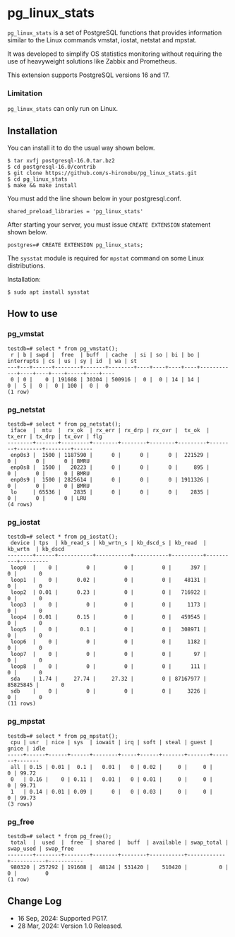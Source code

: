 # pg_linux_stats

`pg_linux_stats` is a set of PostgreSQL functions that provides information similar to the Linux commands vmstat, iostat, netstat and mpstat.

It was developed to simplify OS statistics monitoring without requiring the use of heavyweight solutions like Zabbix and Prometheus.

This extension supports PostgreSQL versions 16 and 17.

### Limitation

`pg_linux_stats` can only run on Linux.

## Installation

You can install it to do the usual way shown below.

```
$ tar xvfj postgresql-16.0.tar.bz2
$ cd postgresql-16.0/contrib
$ git clone https://github.com/s-hironobu/pg_linux_stats.git
$ cd pg_linux_stats
$ make && make install
```

You must add the line shown below in your postgresql.conf.

```
shared_preload_libraries = 'pg_linux_stats'
```

After starting your server, you must issue `CREATE EXTENSION` statement shown below.

```
postgres=# CREATE EXTENSION pg_linux_stats;
```


The `sysstat` module is required for `mpstat` command  on some Linux distributions.

Installation:

```
$ sudo apt install sysstat
```


## How to use

### pg_vmstat

```
testdb=# select * from pg_vmstat();
 r | b | swpd |  free  | buff  | cache  | si | so | bi | bo | interrupts | cs | us | sy | id  | wa | st
---+---+------+--------+-------+--------+----+----+----+----+------------+----+----+----+-----+----+----
 0 | 0 |    0 | 191608 | 30304 | 500916 |  0 |  0 | 14 | 14 |          0 |  5 |  0 |  0 | 100 |  0 |  0
(1 row)
```

### pg_netstat

```
testdb=# select * from pg_netstat();
 iface  |  mtu  |  rx_ok  | rx_err | rx_drp | rx_ovr |  tx_ok  | tx_err | tx_drp | tx_ovr | flg
--------+-------+---------+--------+--------+--------+---------+--------+--------+--------+------
 enp0s3 |  1500 | 1187590 |      0 |      0 |      0 |  221529 |      0 |      0 |      0 | BMRU
 enp0s8 |  1500 |   20223 |      0 |      0 |      0 |     895 |      0 |      0 |      0 | BMRU
 enp0s9 |  1500 | 2825614 |      0 |      0 |      0 | 1911326 |      0 |      0 |      0 | BMRU
 lo     | 65536 |    2835 |      0 |      0 |      0 |    2835 |      0 |      0 |      0 | LRU
(4 rows)
```

### pg_iostat

```
testdb=# select * from pg_iostat();
 device | tps  | kb_read_s | kb_wrtn_s | kb_dscd_s | kb_read  | kb_wrtn  | kb_dscd
--------+------+-----------+-----------+-----------+----------+----------+---------
 loop0  |    0 |         0 |         0 |         0 |      397 |        0 |       0
 loop1  |    0 |      0.02 |         0 |         0 |    48131 |        0 |       0
 loop2  | 0.01 |      0.23 |         0 |         0 |   716922 |        0 |       0
 loop3  |    0 |         0 |         0 |         0 |     1173 |        0 |       0
 loop4  | 0.01 |      0.15 |         0 |         0 |   459545 |        0 |       0
 loop5  |    0 |       0.1 |         0 |         0 |   308971 |        0 |       0
 loop6  |    0 |         0 |         0 |         0 |     1182 |        0 |       0
 loop7  |    0 |         0 |         0 |         0 |       97 |        0 |       0
 loop8  |    0 |         0 |         0 |         0 |      111 |        0 |       0
 sda    | 1.74 |     27.74 |     27.32 |         0 | 87167977 | 85825845 |       0
 sdb    |    0 |         0 |         0 |         0 |     3226 |        0 |       0
(11 rows)
```

### pg_mpstat

```
testdb=# select * from pg_mpstat();
 cpu | usr  | nice | sys  | iowait | irq | soft | steal | guest | gnice | idle
-----+------+------+------+--------+-----+------+-------+-------+-------+-------
 all | 0.15 | 0.01 |  0.1 |   0.01 |   0 | 0.02 |     0 |     0 |     0 | 99.72
 0   | 0.16 |    0 | 0.11 |   0.01 |   0 | 0.01 |     0 |     0 |     0 | 99.71
 1   | 0.14 | 0.01 | 0.09 |      0 |   0 | 0.03 |     0 |     0 |     0 | 99.73
(3 rows)
```
### pg_free

```
testdb=# select * from pg_free();
 total  |  used  |  free  | shared |  buff  | available | swap_total | swap_used | swap_free
--------+--------+--------+--------+--------+-----------+------------+-----------+-----------
 980320 | 257292 | 191608 |  48124 | 531420 |    510420 |          0 |         0 |         0
(1 row)
```

## Change Log
 - 16 Sep, 2024: Supported PG17.
 - 28 Mar, 2024: Version 1.0 Released.
